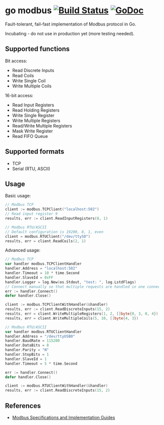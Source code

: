 go modbus [![Build Status](https://travis-ci.org/goburrow/modbus.svg?branch=master)](https://travis-ci.org/goburrow/modbus) [![GoDoc](https://godoc.org/github.com/goburrow/modbus?status.svg)](https://godoc.org/github.com/goburrow/modbus)
=========
Fault-tolerant, fail-fast implementation of Modbus protocol in Go.

Incubating - do not use in production yet (more testing needed).

Supported functions
-------------------
Bit access:
*   Read Discrete Inputs
*   Read Coils
*   Write Single Coil
*   Write Multiple Coils

16-bit access:
*   Read Input Registers
*   Read Holding Registers
*   Write Single Register
*   Write Multiple Registers
*   Read/Write Multiple Registers
*   Mask Write Register
*   Read FIFO Queue

Supported formats
-----------------
*   TCP
*   Serial (RTU, ASCII)

Usage
-----
Basic usage:
```go
// Modbus TCP
client := modbus.TCPClient("localhost:502")
// Read input register 9
results, err := client.ReadInputRegisters(8, 1)

// Modbus RTU/ASCII
// Default configuration is 19200, 8, 1, even
client = modbus.RTUClient("/dev/ttyS0")
results, err = client.ReadCoils(2, 1)
```

Advanced usage:
```go
// Modbus TCP
var handler modbus.TCPClientHandler
handler.Address = "localhost:502"
handler.Timeout = 10 * time.Second
handler.SlaveId = 0xFF
handler.Logger = log.New(os.Stdout, "test: ", log.LstdFlags)
// Connect manually so that multiple requests are handled in one connection session
err := handler.Connect()
defer handler.Close()

client := modbus.TCPClientWithHandler(&handler)
results, err := client.ReadDiscreteInputs(15, 2)
results, err = client.WriteMultipleRegisters(1, 2, []byte{0, 3, 0, 4})
results, err = client.WriteMultipleCoils(5, 10, []byte{4, 3})
```

```go
// Modbus RTU/ASCII
var handler modbus.RTUClientHandler
handler.Address = "/dev/ttyUSB0"
handler.BaudRate = 115200
handler.DataBits = 8
handler.Parity = "N"
handler.StopBits = 1
handler.SlaveId = 1
handler.Timeout = 5 * time.Second

err := handler.Connect()
defer handler.Close()

client := modbus.RTUClientWithHandler(&handler)
results, err := client.ReadDiscreteInputs(15, 2)
```

References
----------
-   [Modbus Specifications and Implementation Guides](http://www.modbus.org/specs.php)
